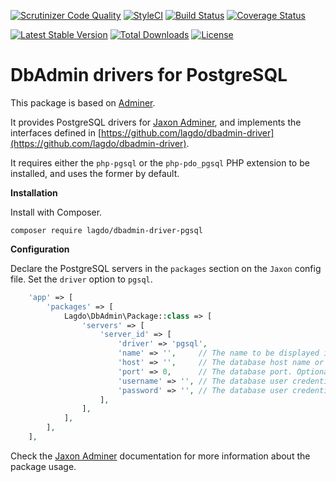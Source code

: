 [![Scrutinizer Code Quality](https://scrutinizer-ci.com/g/lagdo/dbadmin-driver-pgsql/badges/quality-score.png?b=main)](https://scrutinizer-ci.com/g/lagdo/dbadmin-driver-pgsql/?branch=main)
[![StyleCI](https://styleci.io/repos/400390231/shield?branch=main)](https://styleci.io/repos/400390231)
[![Build Status](https://api.travis-ci.com/lagdo/dbadmin-driver-pgsql.svg?branch=main)](https://app.travis-ci.com/github/lagdo/dbadmin-driver-pgsql)
[![Coverage Status](https://coveralls.io/repos/github/lagdo/dbadmin-driver-pgsql/badge.svg?branch=main)](https://coveralls.io/github/lagdo/dbadmin-driver-pgsql?branch=main)

[![Latest Stable Version](https://poser.pugx.org/lagdo/dbadmin-driver-pgsql/v/stable)](https://packagist.org/packages/lagdo/dbadmin-driver-pgsql)
[![Total Downloads](https://poser.pugx.org/lagdo/dbadmin-driver-pgsql/downloads)](https://packagist.org/packages/lagdo/dbadmin-driver-pgsql)
[![License](https://poser.pugx.org/lagdo/dbadmin-driver-pgsql/license)](https://packagist.org/packages/lagdo/dbadmin-driver-pgsql)

DbAdmin drivers for PostgreSQL
==============================

This package is based on [Adminer](https://github.com/vrana/adminer).

It provides PostgreSQL drivers for [Jaxon Adminer](https://github.com/lagdo/jaxon-dbadmin), and implements the interfaces defined in [https://github.com/lagdo/dbadmin-driver](https://github.com/lagdo/dbadmin-driver).

It requires either the `php-pgsql` or the `php-pdo_pgsql` PHP extension to be installed, and uses the former by default.

**Installation**

Install with Composer.

```
composer require lagdo/dbadmin-driver-pgsql
```

**Configuration**

Declare the PostgreSQL servers in the `packages` section on the `Jaxon` config file. Set the `driver` option to `pgsql`.

```php
    'app' => [
        'packages' => [
            Lagdo\DbAdmin\Package::class => [
                'servers' => [
                    'server_id' => [
                        'driver' => 'pgsql',
                        'name' => '',     // The name to be displayed in the dashboard UI.
                        'host' => '',     // The database host name or address.
                        'port' => 0,      // The database port. Optional.
                        'username' => '', // The database user credentials.
                        'password' => '', // The database user credentials.
                    ],
                ],
            ],
        ],
    ],
```

Check the [Jaxon Adminer](https://github.com/lagdo/jaxon-dbadmin) documentation for more information about the package usage.
